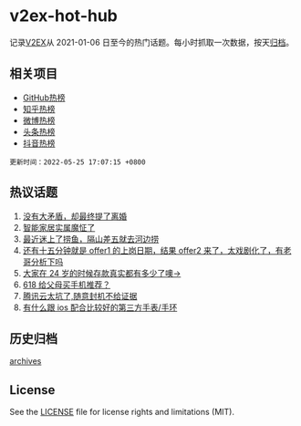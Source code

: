 # v2ex-hot-hub

 记录[V2EX](https://www.v2ex.com/)从 2021-01-06 日至今的热门话题。每小时抓取一次数据，按天[归档](archives)。
 
 ## 相关项目

- [GitHub热榜](https://github.com/snaildev/github-hot-hub)
- [知乎热榜](https://github.com/snaildev/zhihu-hot-hub)
- [微博热榜](https://github.com/snaildev/weibo-hot-hub)
- [头条热榜](https://github.com/snaildev/toutiao-hot-hub)
- [抖音热榜](https://github.com/snaildev/douyin-hot-hub)


 `更新时间：2022-05-25 17:07:15 +0800`

## 热议话题

1. [没有大矛盾，却最终提了离婚](https://www.v2ex.com/t/855163)
1. [智能家居实属魔怔了](https://www.v2ex.com/t/855036)
1. [最近迷上了捞鱼，隔山差五就去河边捞](https://www.v2ex.com/t/855114)
1. [还有十五分钟就是 offer1 的上岗日期，结果 offer2 来了，太戏剧化了，有老哥分析下吗](https://www.v2ex.com/t/855092)
1. [大家在 24 岁的时候存款真实都有多少了噢->](https://www.v2ex.com/t/855210)
1. [618 给父母买手机推荐？](https://www.v2ex.com/t/855074)
1. [腾讯云太坑了,随意封机不给证据](https://www.v2ex.com/t/855037)
1. [有什么跟 ios 配合比较好的第三方手表/手环](https://www.v2ex.com/t/855104)

## 历史归档

[archives](archives)

## License

See the [LICENSE](LICENSE) file for license rights and limitations (MIT).

